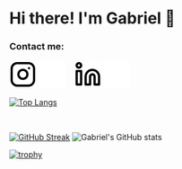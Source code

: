 # Hi there! I'm Gabriel 👋


### Contact me:

[![website](./img/instagram-light.svg)](https://instagram.com/_gabriel_boff#gh-light-mode-only)
[![website](./img/instagram-dark.svg)](https://instagram.com/_gabriel_boff#gh-dark-mode-only)
&nbsp;&nbsp;
[![website](./img/linkedin-light.svg)](https://www.linkedin.com/in/gabrielchboff#gh-light-mode-only)
[![website](./img/linkedin-dark.svg)](https://www.linkedin.com/in/gabrielchboff#gh-dark-mode-only)


[![Top Langs](https://github-readme-stats.vercel.app/api/top-langs/?username=gabrielchboff&layout=compact&theme=radical)](https://github.com/gabrielchboff/github-readme-stats)
&nbsp;&nbsp;

</br>

[![GitHub Streak](https://github-readme-streak-stats.herokuapp.com/?user=gabrielchboff&theme=radical)](https://git.io/streak-stats)
![Gabriel's GitHub stats](https://github-readme-stats.vercel.app/api?username=gabrielchboff&show_icons=true&theme=radical)
&nbsp;&nbsp;

[![trophy](https://github-profile-trophy.vercel.app/?username=gabrielchboff&theme=radical&&row=2&column=3)](https://github.com/gabrielchboff/github-profile-trophy)


